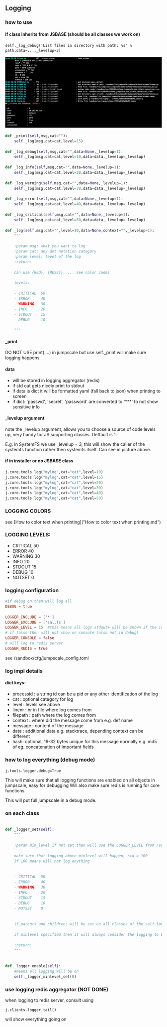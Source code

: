 ## Logging

### how to use

#### if class inherits from JSBASE (should be all classes we work on)

```
self._log_debug('List files in directory with path: %s' % path,data=...,_levelup=3)
```

![](images/log_example.png)

```python
def _print(self,msg,cat=""):
    self._log(msg,cat=cat,level=15)

def _log_debug(self,msg,cat="",data=None,_levelup=1):
    self._log(msg,cat=cat,level=10,data=data,_levelup=_levelup)

def _log_info(self,msg,cat="",data=None,_levelup=1):
    self._log(msg,cat=cat,level=20,data=data,_levelup=_levelup)

def _log_warning(self,msg,cat="",data=None,_levelup=1):
    self._log(msg,cat=cat,level=30,data=data,_levelup=_levelup)

def _log_error(self,msg,cat="",data=None,_levelup=1):
    self._log(msg,cat=cat,level=40,data=data,_levelup=_levelup)

def _log_critical(self,msg,cat="",data=None,_levelup=1):
    self._log(msg,cat=cat,level=50,data=data,_levelup=_levelup)

def _log(self,msg,cat="",level=10,data=None,context="",_levelup=1):
    """

    :param msg: what you want to log
    :param cat: any dot notation category
    :param level: level of the log
    :return:

    can use {RED}, {RESET}, ... see color codes

    levels:

    - CRITICAL 	50
    - ERROR 	40
    - WARNING 	30
    - INFO 	    20
    - STDOUT 	15
    - DEBUG 	10

    """
```

#### _print

DO NOT USE print(....) in jumpscale but use self._print
will make sure logging happens

#### data

- will be stored in logging aggregator (redis)
- if std out gets nicely print to stdout
- if data is dict it will be formatted yaml (fall back to json) when printing to screen
- if dict: 'passwd', 'secret', 'password' are converted to '***' to not show sensitive info

#### _levelup argument

note the _levelup argument, allows you to choose a source of code levels up, very handy for JS supporting classes. Deffault is 1.

E.g. in SystemFS we use _levelup = 3, this will show the caller of the systemfs function rather then systemfs itself. Can see in picture above.


#### if in installer or no JSBASE class

```python
j.core.tools.log("mylog",cat="cat",level=10)
j.core.tools.log("mylog",cat="cat",level=15)
j.core.tools.log("mylog",cat="cat",level=20)
j.core.tools.log("mylog",cat="cat",level=30)
j.core.tools.log("mylog",cat="cat",level=40)
j.core.tools.log("mylog",cat="cat",level=50)
```

### LOGGING COLORS

see [How to color text when printing]("How to color text when printing.md")


### LOGGING LEVELS:

- CRITICAL 	50
- ERROR 	40
- WARNING 	30
- INFO 	    20
- STDOUT 	15
- DEBUG 	10
- NOTSET 	0


### logging configuration

```toml
#if debug on then will log all
DEBUG = true

LOGGER_INCLUDE = ['*']
LOGGER_EXCLUDE = ['sal.fs']
LOGGER_LEVEL = 15  #this means all logs stdout+ will be shown if the include is there as well ofcourse
# if false then will not show on console (also not in debug)
LOGGER_CONSOLE = false 
# will log to redis server
LOGGER_REDIS = true
```

see /sandbox/cfg/jumpscale_config.toml

### log impl details

#### dict keys:

- processid : a string id can be a pid or any other identification of the log
- cat   : optional category for log
- level : levels see above
- linenr : nr in file where log comes from
- filepath : path where the log comes from
- context : where did the message come from e.g. def name
- message : content of the message
- data : additional data e.g. stacktrace, depending context can be different
- hash: optional, 16-32 bytes unique for this message normally e.g. md5 of eg. concatenation of important fields


### how to log everything (debug mode)

```j.tools.logger.debug=True```

This will make sure that all logging functions are enabled on all objects in jumpscale, easy for debugging
Will also make sure redis is running for core functions

This will put full jumpscale in a debug mode.

### on each class

```python

def _logger_set(self):
    """

    :param min_level if not set then will use the LOGGER_LEVEL from /sandbox/cfg/jumpscale_config.toml

    make sure that logging above minlevel will happen, std = 100
    if 100 means will not log anything


    - CRITICAL 	50
    - ERROR 	40
    - WARNING 	30
    - INFO 	    20
    - STDOUT 	15
    - DEBUG 	10
    - NOTSET 	0


    if parents and children: will be set on all classes of the self.location e.g. j.clients.ssh (children, ...)

    if minlevel specified then it will always consider the logging to be enabled

    :return:
    """


def _logger_enable(self):
    #means all logging will be on
    self._logger_minlevel_set(0)

```

### use logging redis aggregator (NOT DONE)

when logging to redis server, consult using

```
j.clients.logger.tail()
```

will show everything going on

